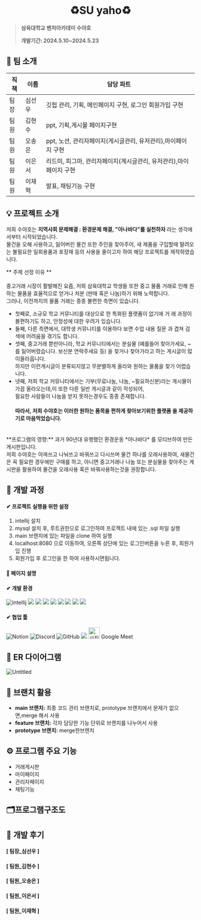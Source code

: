 <div align="center">
  <h1> ♻️SU yaho♻️ </h1>
</div>

> **삼육대학교 벤처아카데미 수야호**
>
> **개발기간: 2024.5.10~2024.5.23**

## 🙌 팀 소개

| 직책 | 이름   | 담당 파트                     |
|------|--------|-------------------------------|
| 팀장 | 심선우 | 깃헙 관리, 기획, 메인페이지 구현, 로그인 회원가입 구현  |
| 팀원 | 김현수 | ppt, 기획,게시물 페이지구현 |
| 팀원 | 오송은 | ppt, 노션, 관리자페이지(게시글관리, 유저관리),마이페이지 구현 |
| 팀원 | 이은서 | 리드미, 피그마, 관리자페이지(게시글관리, 유저관리),마이페이지 구현  |
| 팀원 | 이재혁 | 발표, 채팅기능 구현  |

## 💡 프로젝트 소개
저희 수야호는 **지역사회 문제해결 : 환경문제 해결, "아나바다"를 실천하자** 라는 생각에서부터 시작되었습니다.
<br>물건을 오해 사용하고, 잃어버린 물건 또한 주인을 찾아주어, 새 제품을 구입할때 딸려오는 불필요한 일회용품과 포장재 등의 사용을 줄이고자 하여 해당 프로젝트를 제작하였습니다.

** 주제 선정 이유 ** <br><br>
   중고거래 시장이 활발해진 요즘, 저희 삼육대학교 학생들 또한 중고 물품 거래로 인해 원하는 물품을 효율적으로 얻거나 처분 (판매 혹은 나눔)하기 위해 노력합니다.<br>
  그러나, 이전까지의 물품 거래는 종종 불편한 측면이 있습니다.<br>
 - 첫째로, 소규모 학교 커뮤니티를 대상으로 한 특화된 플랫폼이 없기에 거 래 과정이 불편하기도 하고, 안정성에 대한 우려가 있습니다.<br>
 - 둘째, 다른 측면에서, 대학생 커뮤니티를 이용하다 보면 수업 내용 질문 과 겹쳐 검색에 어려움을 겪기도 합니다.<br>
- 셋째, 중고거래 뿐만아니라, 학교 커뮤니티에서는 분실물 (예를들어 찾아가세요, ~를 잃어버렸습니다. 보신분 연락주세요 등) 을 찾거나 찾아가라고 하는 게시글이 많이올라옵니다.<br>
하지만 이런게시글이 분류되지않고 무분별하게 올라와 원하는 물품을 찾기 어렵습니다.<br>
- 넷째, 저희 학교 커뮤니티에서는 기부(무료나눔, 나눔, ~필요하신분)라는 게시물이 가끔 올라오는데,이 또한 다른 일반 게시글과 같이 작성되어,<br>
 필요한 사람들이 나눔을 받지 못하는경우도 종종 존재합니다.<br>
  #### 따라서, 저희 수야호는 이러한 **원하는 품목을 편하게 찾아보기위한 플랫폼** 을 제공하기로 마음먹었습니다. 
<br>
**프로그램의 영향:** 
과거 90년대 유행했던 환경운동 *아나바다* 를 모티브하여 만든 게시판입니다.<br>
저희 수야호는 아껴쓰고 나눠쓰고 바꿔쓰고 다시쓰며 물건 하나를 오래사용하여, 새물건은 꼭 필요한 경우에만 구매를 하고, 아니면 중고거래나 나눔 또는 분실물을 찾아주는 게시판을 활용하여 물건을 오래사용 혹은 바꿔사용하는것을 권장합니다.

## 🔎 개발 과정

#### ✔ 프로젝트 실행을 위한 설정
1. intellij 설치
2. mysql 설치 후, 루트권한으로 로그인하여 프로젝트 내에 있는 .sql 파일 실행
3. main 브렌치에 있는 파일을 clone 하여 실행
4. localhost:8080 으로 이동하여, 오른쪽 상단에 있는 로그인버튼을 누른 후, 회원가입 진행
5. 회원가입 후 로그인을 한 하여 사용하시면됩니다.

#### 🔎 페이지 설명 

#### ✔ 개발 환경
![intellij](https://img.shields.io/badge/IntelliJ_IDEA-000000.svg?style=for-the-badge&logo=intellij-idea&logoColor=white)
<img src="https://img.shields.io/badge/Thymeleaf-005F0F?style=for-the-badge&logo=Thymeleaf&logoColor=white">
<img src="https://img.shields.io/badge/springboot-6DB33F?style=for-the-badge&logo=springboot&logoColor=white">
<img src="https://img.shields.io/badge/html5-E34F26?style=for-the-badge&logo=html5&logoColor=white">
<img src="https://img.shields.io/badge/css-1572B6?style=for-the-badge&logo=css3&logoColor=white">
<img src="https://img.shields.io/badge/javascript-F7DF1E?style=for-the-badge&logo=javascript&logoColor=black">
<img src="https://img.shields.io/badge/mysql-4479A1?style=for-the-badge&logo=mysql&logoColor=white">
<img src="https://img.shields.io/badge/mysqlworkbench-0A648C?style=for-the-badge&logo=mysql&logoColor=white">
<img src="https://img.shields.io/badge/JPA-CCCCCC?style=for-the-badge&logo=&logoColor=white">




#### ✔ 협업 툴
![Notion](https://img.shields.io/badge/notion-FCBFBD?style=for-the-badge&logo=notion&logoColor=white)
![Discord](https://img.shields.io/badge/discord-9999FF?style=for-the-badge&logo=discord&logoColor=black)
![GitHub](https://img.shields.io/badge/GitHub-FECC00?style=for-the-badge&logo=GitHub&logoColor=white)
<img src="https://img.shields.io/badge/Figma-F24E1E?style=for-the-badge&logo=figma&logoColor=white">
<img src="https://github.com/DBTeamP/Find-Dog/assets/135615995/5e61746a-f6f2-4912-a31e-ca8b9755d8fe" alt="사진" width="30" height="30"> Google Meet
## 📌 ER 다이어그램
![Untitled](https://github.com/2024-venture-suyaho/suyaho/assets/147049456/267f179e-7d9f-4e19-8490-f3f2b2929019)


## 📌 브랜치 활용

- **main 브랜치:** 최종 코드 관리 브랜치로, prototype 브랜치에서 문제가 없으면,merge 해서 사용
- **feature 브랜치:** 각자 담당한 기능 단위로 브랜치를 나누어서 사용
- **prototype 브랜치:** merge한브렌치

## ⚙ 프로그램 주요 기능
- 거래게시판
- 마이페이지
- 관리자페이지
- 채팅기능
## 🗂️프로그램구조도

## 🙏 개발 후기
#### [ 팀장_심선우 ]


#### [ 팀원_김현수 ]


#### [ 팀원_오송은 ]



#### [ 팀원_이은서 ]



#### [ 팀원_이재혁 ]
